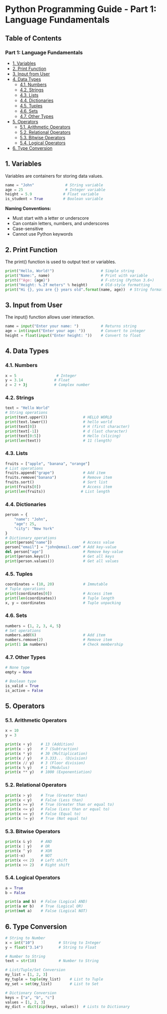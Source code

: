 # Python Programming Guide - Part 1: Language Fundamentals

## Table of Contents

### Part 1: Language Fundamentals
- [1. Variables](#1-variables)
- [2. Print Function](#2-print-function)
- [3. Input from User](#3-input-from-user)
- [4. Data Types](#4-data-types)
  - [4.1. Numbers](#41-numbers)
  - [4.2. Strings](#42-strings)
  - [4.3. Lists](#43-lists)
  - [4.4. Dictionaries](#44-dictionaries)
  - [4.5. Tuples](#45-tuples)
  - [4.6. Sets](#46-sets)
  - [4.7. Other Types](#47-other-types)
- [5. Operators](#5-operators)
  - [5.1. Arithmetic Operators](#51-arithmetic-operators)
  - [5.2. Relational Operators](#52-relational-operators)
  - [5.3. Bitwise Operators](#53-bitwise-operators)
  - [5.4. Logical Operators](#54-logical-operators)
- [6. Type Conversion](#6-type-conversion)

## 1. Variables

Variables are containers for storing data values.

```python
name = "John"              # String variable
age = 25                   # Integer variable
height = 5.9              # Float variable
is_student = True         # Boolean variable
```

**Naming Conventions:**
- Must start with a letter or underscore
- Can contain letters, numbers, and underscores
- Case-sensitive
- Cannot use Python keywords

## 2. Print Function

The print() function is used to output text or variables.

```python
print("Hello, World!")                     # Simple string
print("Name:", name)                       # Print with variable
print(f"Age: {age}")                       # F-string (Python 3.6+)
print("Height: %.2f meters" % height)      # Old-style formatting
print("Hi {}, you are {} years old".format(name, age))  # String format
```

## 3. Input from User

The input() function allows user interaction.

```python
name = input("Enter your name: ")          # Returns string
age = int(input("Enter your age: "))       # Convert to integer
height = float(input("Enter height: "))    # Convert to float
```

## 4. Data Types

### 4.1. Numbers
```python
x = 5                  # Integer
y = 3.14              # Float
z = 2 + 3j            # Complex number
```

### 4.2. Strings
```python
text = "Hello World"
# String operations
print(text.upper())                # HELLO WORLD
print(text.lower())                # hello world
print(text[0])                     # H (first character)
print(text[-1])                    # d (last character)
print(text[0:5])                   # Hello (slicing)
print(len(text))                   # 11 (length)
```

### 4.3. Lists
```python
fruits = ["apple", "banana", "orange"]
# List operations
fruits.append("grape")             # Add item
fruits.remove("banana")            # Remove item
fruits.sort()                      # Sort list
print(fruits[0])                   # Access item
print(len(fruits))                # List length
```

### 4.4. Dictionaries
```python
person = {
    "name": "John",
    "age": 25,
    "city": "New York"
}
# Dictionary operations
print(person["name"])              # Access value
person["email"] = "john@email.com" # Add key-value
del person["age"]                  # Remove key-value
print(person.keys())               # Get all keys
print(person.values())             # Get all values
```

### 4.5. Tuples
```python
coordinates = (10, 20)             # Immutable
# Tuple operations
print(coordinates[0])              # Access item
print(len(coordinates))            # Tuple length
x, y = coordinates                 # Tuple unpacking
```

### 4.6. Sets
```python
numbers = {1, 2, 3, 4, 5}
# Set operations
numbers.add(6)                     # Add item
numbers.remove(2)                  # Remove item
print(1 in numbers)                # Check membership
```

### 4.7. Other Types
```python
# None type
empty = None

# Boolean type
is_valid = True
is_active = False
```

## 5. Operators

### 5.1. Arithmetic Operators
```python
x = 10
y = 3

print(x + y)    # 13 (Addition)
print(x - y)    # 7 (Subtraction)
print(x * y)    # 30 (Multiplication)
print(x / y)    # 3.333... (Division)
print(x // y)   # 3 (Floor division)
print(x % y)    # 1 (Modulus)
print(x ** y)   # 1000 (Exponentiation)
```

### 5.2. Relational Operators
```python
print(x > y)    # True (Greater than)
print(x < y)    # False (Less than)
print(x >= y)   # True (Greater than or equal to)
print(x <= y)   # False (Less than or equal to)
print(x == y)   # False (Equal to)
print(x != y)   # True (Not equal to)
```

### 5.3. Bitwise Operators
```python
print(x & y)    # AND
print(x | y)    # OR
print(x ^ y)    # XOR
print(~x)       # NOT
print(x << 2)   # Left shift
print(x >> 2)   # Right shift
```

### 5.4. Logical Operators
```python
a = True
b = False

print(a and b)  # False (Logical AND)
print(a or b)   # True (Logical OR)
print(not a)    # False (Logical NOT)
```

## 6. Type Conversion

```python
# String to Number
x = int("10")           # String to Integer
y = float("3.14")       # String to Float

# Number to String
text = str(10)          # Number to String

# List/Tuple/Set Conversion
my_list = [1, 2, 3]
my_tuple = tuple(my_list)    # List to Tuple
my_set = set(my_list)        # List to Set

# Dictionary Conversion
keys = ["a", "b", "c"]
values = [1, 2, 3]
my_dict = dict(zip(keys, values))  # Lists to Dictionary
